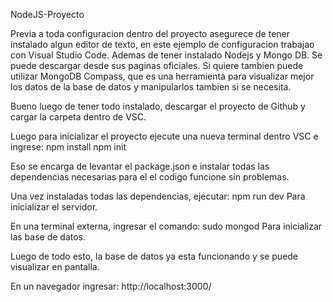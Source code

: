 NodeJS-Proyecto

Previa a toda configuracion dentro del proyecto asegurece de tener instalado algun editor de texto, en este ejemplo de configuracion trabajao con Visual Studio Code. Ademas de tener instalado Nodejs y Mongo DB. Se puede descargar desde sus paginas oficiales. Si quiere tambien puede utilizar MongoDB Compass, que es una herramienta para visualizar mejor los datos de la base de datos y manipularlos tambien si se necesita.  

Bueno luego de tener todo instalado, descargar el proyecto de Github y cargar la carpeta dentro de VSC.

Luego para inicializar el proyecto ejecute una nueva terminal dentro VSC e ingrese:
npm install 
npm init

Eso se encarga de levantar el package.json e instalar todas las dependencias necesarias para el el codigo funcione sin problemas.

Una vez instaladas todas las dependencias, ejecutar:
npm run dev
Para inicializar el servidor.

En una terminal externa, ingresar el comando:
sudo mongod
Para inicializar las base de datos.

Luego de todo esto, la base de datos ya esta funcionando y se puede visualizar en pantalla.

En un navegador ingresar:
http://localhost:3000/



